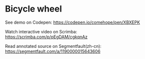 # Bicycle wheel

See demo on Codepen: https://codepen.io/comehope/pen/XBXEPK

Watch interactive video on Scrimba: https://scrimba.com/p/pEgDAM/cgkqnAz

Read annotated source on Segmentfault(zh-cn): https://segmentfault.com/a/1190000015643606